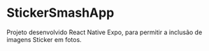 # StickerSmashApp
Projeto desenvolvido React Native Expo, para permitir a inclusão de imagens Sticker em fotos.
